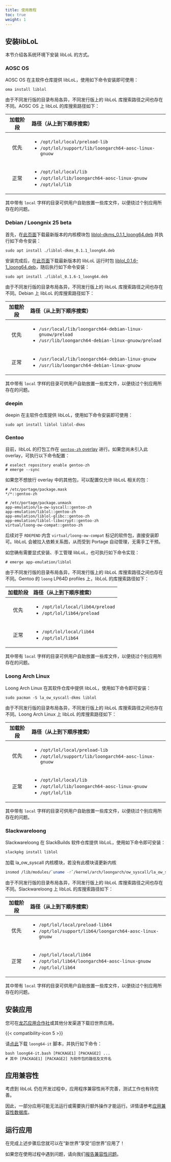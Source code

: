```yaml
---
title: 使用教程
toc: true
weight: 1
---
```


## 安装libLoL

本节介绍各系统环境下安装 libLoL 的方式。

### AOSC OS

AOSC OS 在主软件仓库提供 libLoL，使用如下命令安装即可使用：

```
oma install liblol
```

由于不同发行版的目录布局各异，不同发行版上的 libLoL 库搜索路径之间也存在不同。AOSC OS 上 libLoL 的库搜索路径如下：

<!-- see https://github.com/AOSC-Dev/liblol/blob/v0.1.5_pre6/autobuild/build -->

|加载阶段|路径（从上到下顺序搜索）|
|:------:|:---|
|优先|<ul><li><code>/opt/lol/local/preload-lib</code></li><li><code>/opt/lol/support/lib/loongarch64-aosc-linux-gnuow</code></li></ul>|
|正常|<ul><li><code>/opt/lol/local/lib</code></li><li><code>/opt/lol/lib/loongarch64-aosc-linux-gnuow</code></li><li><code>/opt/lol/lib</code></li></ul>|

其中带有 `local` 字样的目录可供用户自助放置一些库文件，以便绕过个别应用所存在的问题。

### Debian / Loongnix 25 beta

首先，在[此页面](https://github.com/AOSC-Dev/la_ow_syscall/releases)下载最新版本的内核模块包 [liblol-dkms_0.1.1_loong64.deb](https://github.com/AOSC-Dev/la_ow_syscall/releases/download/debian%2Fv0.1.1/liblol-dkms_0.1.1_loong64.deb) 并执行如下命令安装：

```
sudo apt install ./liblol-dkms_0.1.1_loong64.deb
```

安装完成后，在[此页面](https://github.com/AOSC-Dev/liblol/releases)下载最新版本的 libLoL 运行时包 [liblol_0.1.6-1_loong64.deb](https://github.com/AOSC-Dev/liblol/releases/download/debian%2Fv0.1.6-1/liblol_0.1.6-1_loong64.deb)，随后执行如下命令安装：

```
sudo apt install ./liblol_0.1.6-1_loong64.deb
```

由于不同发行版的目录布局各异，不同发行版上的 libLoL 库搜索路径之间也存在不同。Debian 上 libLoL 的库搜索路径如下：

<!-- see https://github.com/AOSC-Dev/liblol/blob/debian/v0.1.5_pre6-1/debian/rules -->

|加载阶段|路径（从上到下顺序搜索）|
|:------:|:---|
|优先|<ul><li><code>/usr/local/lib/loongarch64-debian-linux-gnuow/preload</code></li><li><code>/usr/lib/loongarch64-debian-linux-gnuow/preload</code></li></ul>|
|正常|<ul><li><code>/usr/local/lib/loongarch64-debian-linux-gnuow</code></li><li><code>/usr/lib/loongarch64-debian-linux-gnuow</code></li></ul>|

其中带有 `local` 字样的目录可供用户自助放置一些库文件，以便绕过个别应用所存在的问题。

### deepin

deepin 在主软件仓库提供 libLoL，使用如下命令安装即可使用：

```
sudo apt install liblol liblol-dkms
```

### Gentoo

目前，libLoL 的打包工作在 [`gentoo-zh` overlay](https://github.com/microcai/gentoo-zh)
进行。如果您尚未引入此 overlay，可执行以下命令配置：

```shell-session
# eselect repository enable gentoo-zh
# emerge --sync
```

如果您不想放行 overlay 中的其他包，可以配置仅允许 libLoL 相关的包：

```
# /etc/portage/package.mask
*/*::gentoo-zh

# /etc/portage/package.unmask
app-emulation/la-ow-syscall::gentoo-zh
app-emulation/liblol::gentoo-zh
app-emulation/liblol-glibc::gentoo-zh
app-emulation/liblol-libxcrypt::gentoo-zh
virtual/loong-ow-compat::gentoo-zh
```

后续对于 `RDEPEND` 内含 `virtual/loong-ow-compat` 标记的软件包，直接安装即可。libLoL
会被拉入依赖关系图，从而受到 Portage 自动管理，无需手工干预。

如您确有需要显式安装、手工管理 libLoL，也可执行如下命令实现：

```shell-session
# emerge app-emulation/liblol
```

由于不同发行版的目录布局各异，不同发行版上的 libLoL 库搜索路径之间也存在不同。Gentoo
的 `loong` LP64D profiles 上，libLoL 的库搜索路径如下：

|加载阶段|路径（从上到下顺序搜索）|
|:------:|:---|
|优先|<ul><li><code>/opt/lol/local/lib64/preload</code></li><li><code>/opt/lol/lib64/preload</code></li></ul>|
|正常|<ul><li><code>/opt/lol/local/lib64</code></li><li><code>/opt/lol/lib64</code></li></ul>|

其中带有 `local` 字样的目录可供用户自助放置一些库文件，以便绕过个别应用所存在的问题。

### Loong Arch Linux

Loong Arch Linux 在其软件仓库中提供 libLoL，使用如下命令即可安装：

```
sudo pacman -S la_ow_syscall-dkms liblol
```

由于不同发行版的目录布局各异，不同发行版上的 libLoL 库搜索路径之间也存在不同。Loong Arch Linux 上 libLoL 的库搜索路径如下：

<!-- see https://github.com/loongarchlinux/laur/blob/69696a07a29c270f19def53e985e98fe25949ee1/liblol/PKGBUILD -->

|加载阶段|路径（从上到下顺序搜索）|
|:------:|:---|
|优先|<ul><li><code>/opt/lol/local/preload-lib</code></li><li><code>/opt/lol/support/lib/loongarch64-aosc-linux-gnuow</code></li></ul>|
|正常|<ul><li><code>/opt/lol/local/lib</code></li><li><code>/opt/lol/lib/loongarch64-aosc-linux-gnuow</code></li><li><code>/opt/lol/lib</code></li></ul>|

其中带有 `local` 字样的目录可供用户自助放置一些库文件，以便绕过个别应用所存在的问题。

### Slackwareloong

Slackwareloong 在 SlackBuilds 软件仓库提供 libLoL，使用如下命令即可安装：

```bash
slackpkg install liblol

```

加载 la_ow_syscall 内核模块，若没有此模块请更新内核

```bash
insmod /lib/modules/`uname -r`/kernel/arch/loongarch/ow_syscall/la_ow_syscall.ko
```

由于不同发行版的目录布局各异，不同发行版上的 libLoL 库搜索路径之间也存在不同。Slackwareloong 上 libLoL 的库搜索路径如下：

|加载阶段|路径（从上到下顺序搜索）|
|:------:|:---|
|优先|<ul><li><code>/opt/lol/local/preload-lib64</code></li><li><code>/opt/lol/support/lib64/loongarch64-aosc-linux-gnuow</code></li></ul>|
|正常|<ul><li><code>/opt/lol/local/lib64</code></li><li><code>/opt/lol/lib64/loongarch64-aosc-linux-gnuow</code></li><li><code>/opt/lol/lib64</code></li></ul>|

其中带有 `local` 字样的目录可供用户自助放置一些库文件，以便绕过个别应用所存在的问题。

## 安装应用

您可在[龙芯应用合作社](http://app.loongapps.cn/#/home)或其他分发渠道下载旧世界应用。


<p>{{< compatibility-icon 5 >}} 

请[点此](https://raw.githubusercontent.com/AOSC-Dev/scriptlets/refs/heads/master/loong64-it/loong64-it.bash)下载 `loong64-it` 脚本，并执行如下命令：

```
bash loong64-it.bash [PACKAGE1] [PACKAGE2] ...
# 其中 [PACKAGE1] [PACKAGE2] 为软件包的路径及文件名
```

## 应用兼容性

考虑到 libLoL 仍在开发过程中，应用程序兼容性尚不完善，测试工作也有待完善。

因此，一部分应用可能无法运行或需要执行额外操作才能运行。详情请参考[应用兼容性数据库](/docs/apps)。

## 运行应用

在完成上述步骤后您就可以在“新世界”享受“旧世界”应用了！

如果您在使用过程中遇到问题，请向我们[报告兼容性问题](/docs/report/)。
